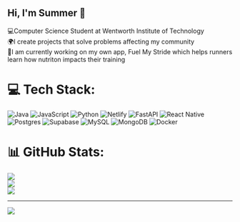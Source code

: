 ## Hi, I'm Summer 🌟

💻Computer Science Student at Wentworth Institute of Technology<br/>
🌍I create projects that solve problems affecting my community<br/>
👟I am currently working on my own app, Fuel My Stride which helps runners learn how nutriton impacts their training

# 💻 Tech Stack:
![Java](https://img.shields.io/badge/java-%23ED8B00.svg?style=for-the-badge&logo=openjdk&logoColor=white) ![JavaScript](https://img.shields.io/badge/javascript-%23323330.svg?style=for-the-badge&logo=javascript&logoColor=%23F7DF1E) ![Python](https://img.shields.io/badge/python-3670A0?style=for-the-badge&logo=python&logoColor=ffdd54) ![Netlify](https://img.shields.io/badge/netlify-%23000000.svg?style=for-the-badge&logo=netlify&logoColor=#00C7B7) ![FastAPI](https://img.shields.io/badge/FastAPI-005571?style=for-the-badge&logo=fastapi) ![React Native](https://img.shields.io/badge/react_native-%2320232a.svg?style=for-the-badge&logo=react&logoColor=%2361DAFB) ![Postgres](https://img.shields.io/badge/postgres-%23316192.svg?style=for-the-badge&logo=postgresql&logoColor=white) ![Supabase](https://img.shields.io/badge/Supabase-3ECF8E?style=for-the-badge&logo=supabase&logoColor=white) ![MySQL](https://img.shields.io/badge/mysql-4479A1.svg?style=for-the-badge&logo=mysql&logoColor=white) ![MongoDB](https://img.shields.io/badge/MongoDB-%234ea94b.svg?style=for-the-badge&logo=mongodb&logoColor=white) ![Docker](https://img.shields.io/badge/docker-%230db7ed.svg?style=for-the-badge&logo=docker&logoColor=white)
# 📊 GitHub Stats:
![](https://github-readme-stats.vercel.app/api?username=danielss2atwit&theme=city_lights&hide_border=false&include_all_commits=false&count_private=true)<br/>
![](https://nirzak-streak-stats.vercel.app/?user=danielss2atwit&theme=city_lights&hide_border=false)<br/>
![](https://github-readme-stats.vercel.app/api/top-langs/?username=danielss2atwit&theme=city_lights&hide_border=false&include_all_commits=false&count_private=true&layout=compact)

---
[![](https://visitcount.itsvg.in/api?id=danielss2atwit&icon=0&color=0)](https://visitcount.itsvg.in)

<!-- Proudly created with GPRM ( https://gprm.itsvg.in ) -->


